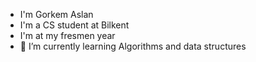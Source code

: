 - I'm Gorkem Aslan
- I'm a CS student at Bilkent
- I'm at my fresmen year
- 🌱 I’m currently learning Algorithms and data structures



